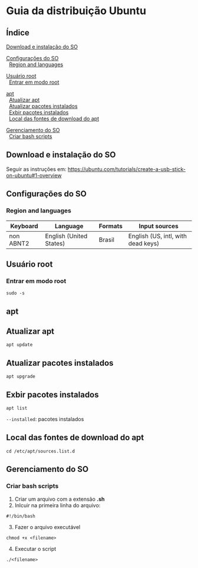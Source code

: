 # Guia da distribuição Ubuntu

## Índice
[Download e instalação do SO](#download-e-instalação-do-so)  

[Configurações do SO](#configurações-do-so)  
&nbsp;&nbsp;[Region and languages](#region-and-languages)  

[Usuário root](#usuário-root)  
&nbsp;&nbsp;[Entrar em modo root](#entrar-em-modo-root)  

[apt](#apt)  
&nbsp;&nbsp;[Atualizar apt](#atualizar-apt)  
&nbsp;&nbsp;[Atualizar pacotes instalados](#atualizar-pacotes-instalados)  
&nbsp;&nbsp;[Exbir pacotes instalados](#exbir-pacotes-instalados)  
&nbsp;&nbsp;[Local das fontes de download do apt](#local-das-fontes-de-download-do-apt)  

[Gerenciamento do SO](#gerenciamento-do-so)  
&nbsp;&nbsp;[Criar bash scripts](#criar-bash-scripts)  

## Download e instalação do SO

Seguir as instruções em: https://ubuntu.com/tutorials/create-a-usb-stick-on-ubuntu#1-overview

## Configurações do SO

### Region and languages

Keyboard|Language|Formats|Input sources
-|-|-|-
non ABNT2|English (United States)|Brasil|English (US, intl, with dead keys)

## Usuário root

### Entrar em modo root
```
sudo -s
```

## apt

## Atualizar apt
```
apt update
```

## Atualizar pacotes instalados
```
apt upgrade
```

## Exbir pacotes instalados
```
apt list
```
`--installed`: pacotes instalados

## Local das fontes de download do apt
```
cd /etc/apt/sources.list.d
```

## Gerenciamento do SO

### Criar bash scripts
1. Criar um arquivo com a extensão **.sh**  
2. Inlcuir na primeira linha do arquivo:
```
#!/bin/bash
```
3. Fazer o arquivo executável
```
chmod +x <filename>
```
4. Executar o script
```
./<filename>
```
